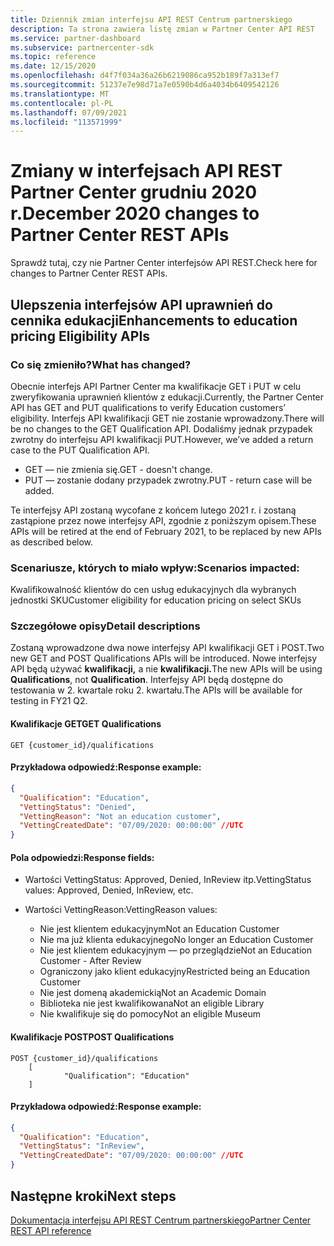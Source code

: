```yaml
---
title: Dziennik zmian interfejsu API REST Centrum partnerskiego
description: Ta strona zawiera listę zmian w Partner Center API REST
ms.service: partner-dashboard
ms.subservice: partnercenter-sdk
ms.topic: reference
ms.date: 12/15/2020
ms.openlocfilehash: d4f7f034a36a26b6219086ca952b189f7a313ef7
ms.sourcegitcommit: 51237e7e98d71a7e0590b4d6a4034b6409542126
ms.translationtype: MT
ms.contentlocale: pl-PL
ms.lasthandoff: 07/09/2021
ms.locfileid: "113571999"
---
```

# <a name="december-2020-changes-to-partner-center-rest-apis"></a><span data-ttu-id="e8342-103">Zmiany w interfejsach API REST Partner Center grudniu 2020 r.</span><span class="sxs-lookup"><span data-stu-id="e8342-103">December 2020 changes to Partner Center REST APIs</span></span>

<span data-ttu-id="e8342-104">Sprawdź tutaj, czy nie Partner Center interfejsów API REST.</span><span class="sxs-lookup"><span data-stu-id="e8342-104">Check here for changes to Partner Center REST APIs.</span></span>

## <a name="enhancements-to-education-pricing-eligibility-apis"></a><span data-ttu-id="e8342-105">Ulepszenia interfejsów API uprawnień do cennika edukacji</span><span class="sxs-lookup"><span data-stu-id="e8342-105">Enhancements to education pricing Eligibility APIs</span></span>



### <a name="what-has-changed"></a><span data-ttu-id="e8342-106">Co się zmieniło?</span><span class="sxs-lookup"><span data-stu-id="e8342-106">What has changed?</span></span>

<span data-ttu-id="e8342-107">Obecnie interfejs API Partner Center ma kwalifikacje GET i PUT w celu zweryfikowania uprawnień klientów z edukacji.</span><span class="sxs-lookup"><span data-stu-id="e8342-107">Currently, the Partner Center API has GET and PUT qualifications to verify Education customers’ eligibility.</span></span> <span data-ttu-id="e8342-108">Interfejs API kwalifikacji GET nie zostanie wprowadzony.</span><span class="sxs-lookup"><span data-stu-id="e8342-108">There will be no changes to the GET Qualification API.</span></span> <span data-ttu-id="e8342-109">Dodaliśmy jednak przypadek zwrotny do interfejsu API kwalifikacji PUT.</span><span class="sxs-lookup"><span data-stu-id="e8342-109">However, we’ve added a return case to the PUT Qualification API.</span></span>

- <span data-ttu-id="e8342-110">GET — nie zmienia się.</span><span class="sxs-lookup"><span data-stu-id="e8342-110">GET - doesn't change.</span></span>
- <span data-ttu-id="e8342-111">PUT — zostanie dodany przypadek zwrotny.</span><span class="sxs-lookup"><span data-stu-id="e8342-111">PUT - return case will be added.</span></span>

<span data-ttu-id="e8342-112">Te interfejsy API zostaną wycofane z końcem lutego 2021 r. i zostaną zastąpione przez nowe interfejsy API, zgodnie z poniższym opisem.</span><span class="sxs-lookup"><span data-stu-id="e8342-112">These APIs will be retired at the end of February 2021, to be replaced by new APIs as described below.</span></span>

### <a name="scenarios-impacted"></a><span data-ttu-id="e8342-113">Scenariusze, których to miało wpływ:</span><span class="sxs-lookup"><span data-stu-id="e8342-113">Scenarios impacted:</span></span>

<span data-ttu-id="e8342-114">Kwalifikowalność klientów do cen usług edukacyjnych dla wybranych jednostki SKU</span><span class="sxs-lookup"><span data-stu-id="e8342-114">Customer eligibility for education pricing on select SKUs</span></span>

### <a name="detail-descriptions"></a><span data-ttu-id="e8342-115">Szczegółowe opisy</span><span class="sxs-lookup"><span data-stu-id="e8342-115">Detail descriptions</span></span>

<span data-ttu-id="e8342-116">Zostaną wprowadzone dwa nowe interfejsy API kwalifikacji GET i POST.</span><span class="sxs-lookup"><span data-stu-id="e8342-116">Two new GET and POST Qualifications APIs will be introduced.</span></span> <span data-ttu-id="e8342-117">Nowe interfejsy API będą używać **kwalifikacji,** a nie **kwalifikacji.**</span><span class="sxs-lookup"><span data-stu-id="e8342-117">The new APIs will be using **Qualifications**, not **Qualification**.</span></span> <span data-ttu-id="e8342-118">Interfejsy API będą dostępne do testowania w 2. kwartale roku 2. kwartału.</span><span class="sxs-lookup"><span data-stu-id="e8342-118">The APIs will be available for testing in FY21 Q2.</span></span>

#### <a name="get-qualifications"></a><span data-ttu-id="e8342-119">Kwalifikacje GET</span><span class="sxs-lookup"><span data-stu-id="e8342-119">GET Qualifications</span></span>

```http
GET {customer_id}/qualifications
```

#### <a name="response-example"></a><span data-ttu-id="e8342-120">Przykładowa odpowiedź:</span><span class="sxs-lookup"><span data-stu-id="e8342-120">Response example:</span></span>

```json
{
  "Qualification": "Education",
  "VettingStatus": "Denied",
  "VettingReason": "Not an education customer",
  "VettingCreatedDate": "07/09/2020: 00:00:00" //UTC
}
```

#### <a name="response-fields"></a><span data-ttu-id="e8342-121">Pola odpowiedzi:</span><span class="sxs-lookup"><span data-stu-id="e8342-121">Response fields:</span></span> 

- <span data-ttu-id="e8342-122">Wartości VettingStatus: Approved, Denied, InReview itp.</span><span class="sxs-lookup"><span data-stu-id="e8342-122">VettingStatus values: Approved, Denied, InReview, etc.</span></span>

- <span data-ttu-id="e8342-123">Wartości VettingReason:</span><span class="sxs-lookup"><span data-stu-id="e8342-123">VettingReason values:</span></span>
   - <span data-ttu-id="e8342-124">Nie jest klientem edukacyjnym</span><span class="sxs-lookup"><span data-stu-id="e8342-124">Not an Education Customer</span></span>
   - <span data-ttu-id="e8342-125">Nie ma już klienta edukacyjnego</span><span class="sxs-lookup"><span data-stu-id="e8342-125">No longer an Education Customer</span></span>
   - <span data-ttu-id="e8342-126">Nie jest klientem edukacyjnym — po przeglądzie</span><span class="sxs-lookup"><span data-stu-id="e8342-126">Not an Education Customer - After Review</span></span>
   - <span data-ttu-id="e8342-127">Ograniczony jako klient edukacyjny</span><span class="sxs-lookup"><span data-stu-id="e8342-127">Restricted being an Education Customer</span></span>
   - <span data-ttu-id="e8342-128">Nie jest domeną akademickią</span><span class="sxs-lookup"><span data-stu-id="e8342-128">Not an Academic Domain</span></span>
   - <span data-ttu-id="e8342-129">Biblioteka nie jest kwalifikowana</span><span class="sxs-lookup"><span data-stu-id="e8342-129">Not an eligible Library</span></span>
   - <span data-ttu-id="e8342-130">Nie kwalifikuje się do pomocy</span><span class="sxs-lookup"><span data-stu-id="e8342-130">Not an eligible Museum</span></span>
 
#### <a name="post-qualifications"></a><span data-ttu-id="e8342-131">Kwalifikacje POST</span><span class="sxs-lookup"><span data-stu-id="e8342-131">POST Qualifications</span></span>

```http
POST {customer_id}/qualifications
    [
            "Qualification": "Education"
    ]
```

#### <a name="response-example"></a><span data-ttu-id="e8342-132">Przykładowa odpowiedź:</span><span class="sxs-lookup"><span data-stu-id="e8342-132">Response example:</span></span>

```JSON
{
  "Qualification": "Education",
  "VettingStatus": "InReview",
  "VettingCreatedDate": "07/09/2020: 00:00:00" //UTC
}
```

## <a name="next-steps"></a><span data-ttu-id="e8342-133">Następne kroki</span><span class="sxs-lookup"><span data-stu-id="e8342-133">Next steps</span></span>

[<span data-ttu-id="e8342-134">Dokumentacja interfejsu API REST Centrum partnerskiego</span><span class="sxs-lookup"><span data-stu-id="e8342-134">Partner Center REST API reference</span></span>](partner-center-rest-api-reference.md)
